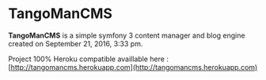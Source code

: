 TangoManCMS
=========

**TangoManCMS** is a simple symfony 3 content manager and blog engine created on September 21, 2016, 3:33 pm.

Project 100% Heroku compatible availlable here : [http://tangomancms.herokuapp.com](http://tangomancms.herokuapp.com)
